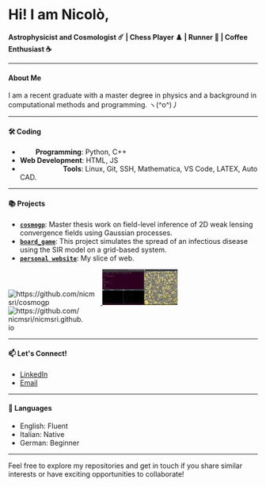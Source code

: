 # Hi! I am Nicolò,

**Astrophysicist and Cosmologist ☄️ | Chess Player ♟️ | Runner 👟 | Coffee Enthusiast ☕**

---

#### About Me
I am a recent graduate with a master degree in physics and a background in computational methods and programming. ヽ(^o^)丿

---

#### 🛠️ Coding
- &nbsp;&nbsp;&nbsp;&nbsp;&nbsp;&nbsp;&nbsp;&nbsp;**Programming**: Python, C++
- **Web Development**: HTML, JS
- &nbsp;&nbsp;&nbsp;&nbsp;&nbsp;&nbsp;&nbsp;&nbsp;&nbsp;&nbsp;&nbsp;&nbsp;&nbsp;&nbsp;&nbsp;&nbsp;&nbsp;&nbsp;&nbsp;&nbsp;&nbsp;&nbsp;**Tools**: Linux, Git, SSH, Mathematica, VS Code, LATEX, Auto CAD.

---

#### 📚 Projects
- [**`cosmogp`**](https://github.com/nicmsri/cosmogp): Master thesis work on field-level inference of 2D weak lensing convergence fields using Gaussian processes.
- [**`board_game`**](https://github.com/nicmsri/board_game): This project simulates the spread of an infectious disease using the SIR model on a grid-based system.
- [**`personal website`**](https://nicmsri.github.io): My slice of web.

<p>
  <a href="https://github.com/nicmsri/cosmogp" target="_blank">
    <img src="https://github.com/nicmsri/cosmogp/blob/main/tutorial_screenshot.png" alt="https://github.com/nicmsri/cosmogp" width="35%" style="display:inline-block; height:auto; margin-right:10px;" />
  </a>
  <a href="https://github.com/nicmsri/board_game" target="_blank">
  <img src="https://github.com/nicmsri/board_game/blob/master/screenshots/option_r.png" alt="https://github.com/nicmsri/board_game" width="30%" style="display:inline-block; height:auto; margin-right:10px;" />
  </a>
  <a href="https://github.com/nicmsri/nicmsri.github.io" target="_blank">
  <img src="https://github.com/nicmsri/nicmsri.github.io/blob/main/website_screenshot.png" alt="https://github.com/nicmsri/nicmsri.github.io" width="30%" style="display:inline-block; height:auto;" />
  </a>
</p>


---

#### 📫 Let's Connect!
- [LinkedIn](https://www.linkedin.com/in/nicmsri)
- [Email](mailto:nmassari@student.ethz.ch)

---

#### 💬 Languages
- English: Fluent
- Italian: Native
- German: Beginner

---

Feel free to explore my repositories and get in touch if you share similar interests or have exciting opportunities to collaborate!
